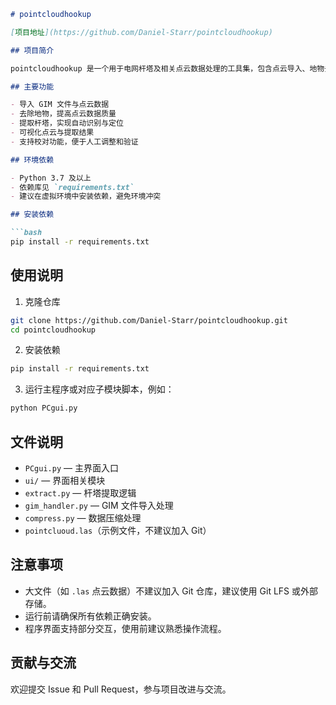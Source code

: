 
````markdown
# pointcloudhookup

[项目地址](https://github.com/Daniel-Starr/pointcloudhookup)

## 项目简介

pointcloudhookup 是一个用于电网杆塔及相关点云数据处理的工具集，包含点云导入、地物去除、杆塔提取、数据校对等功能。通过结合多种算法和界面操作，支持点云的可视化及自动化处理，提升电网巡检和维护效率。

## 主要功能

- 导入 GIM 文件与点云数据  
- 去除地物，提高点云数据质量  
- 提取杆塔，实现自动识别与定位  
- 可视化点云与提取结果  
- 支持校对功能，便于人工调整和验证  

## 环境依赖

- Python 3.7 及以上  
- 依赖库见 `requirements.txt`  
- 建议在虚拟环境中安装依赖，避免环境冲突  

## 安装依赖

```bash
pip install -r requirements.txt
````

## 使用说明

1. 克隆仓库

```bash
git clone https://github.com/Daniel-Starr/pointcloudhookup.git
cd pointcloudhookup
```

2. 安装依赖

```bash
pip install -r requirements.txt
```

3. 运行主程序或对应子模块脚本，例如：

```bash
python PCgui.py
```

## 文件说明

* `PCgui.py` — 主界面入口
* `ui/` — 界面相关模块
* `extract.py` — 杆塔提取逻辑
* `gim_handler.py` — GIM 文件导入处理
* `compress.py` — 数据压缩处理
* `pointcluoud.las`（示例文件，不建议加入 Git）

## 注意事项

* 大文件（如 `.las` 点云数据）不建议加入 Git 仓库，建议使用 Git LFS 或外部存储。
* 运行前请确保所有依赖正确安装。
* 程序界面支持部分交互，使用前建议熟悉操作流程。

## 贡献与交流

欢迎提交 Issue 和 Pull Request，参与项目改进与交流。


